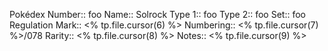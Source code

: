 Pokédex Number:: foo
Name:: Solrock
Type 1:: foo
Type 2:: foo
Set:: foo
Regulation Mark:: <% tp.file.cursor(6) %>
Numbering:: <% tp.file.cursor(7) %>/078
Rarity:: <% tp.file.cursor(8) %>
Notes:: <% tp.file.cursor(9) %>